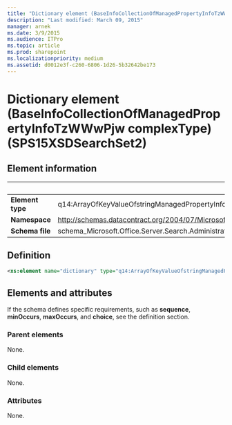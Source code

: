 ```yaml
---
title: "Dictionary element (BaseInfoCollectionOfManagedPropertyInfoTzWWwPjw complexType) (SPS15XSDSearchSet2)"
description: "Last modified: March 09, 2015"
manager: arnek
ms.date: 3/9/2015
ms.audience: ITPro
ms.topic: article
ms.prod: sharepoint
ms.localizationpriority: medium
ms.assetid: d0012e3f-c260-6806-1d26-5b32642be173
---
```


# Dictionary element (BaseInfoCollectionOfManagedPropertyInfoTzWWwPjw complexType) (SPS15XSDSearchSet2)

 
  
## Element information

|&nbsp;|&nbsp;|
|:-----|:-----|
|**Element type** <br/> |q14:ArrayOfKeyValueOfstringManagedPropertyInfoy6h3NzC8  <br/> |
|**Namespace** <br/> |http://schemas.datacontract.org/2004/07/Microsoft.Office.Server.Search.Administration  <br/> |
|**Schema file** <br/> |schema_Microsoft.Office.Server.Search.Administration.xsd  <br/> |
   
## Definition

```XML
<xs:element name="dictionary" type="q14:ArrayOfKeyValueOfstringManagedPropertyInfoy6h3NzC8" minOccurs="0"></xs:element>

```

## Elements and attributes

If the schema defines specific requirements, such as **sequence**, **minOccurs**, **maxOccurs**, and **choice**, see the definition section. 
  
### Parent elements

None.
  
### Child elements

None.
  
### Attributes

None.
  

